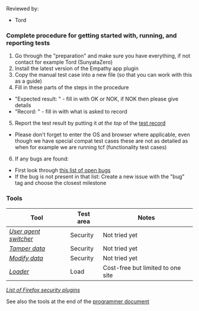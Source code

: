 Reviewed by:
* Tord


### Complete procedure for getting started with, running, and reporting tests

1. Go through the "preparation" and make sure you have everything, if not contact for example Tord (SunyataZero)
2. Install the latest version of the Empathy app plugin
3. Copy the manual test case into a new file (so that you can work with this as a guide)
4. Fill in these parts of the steps in the procedure
  * "Expected result: " - fill in with OK or NOK, if NOK then please give details
  * "Record: " - fill in with what is asked to record
5. Report the test result by putting it *at the top* of the [test record](https://github.com/EmpathyApp/EmpathyApp/wiki/Test-Overview#test-record)
  * Please don't forget to enter the OS and browser where applicable, even though we have special compat test cases these are not as detailed as when for example we are running tcf (functionality test cases)
6. If any bugs are found:
  * First look through [this list of open bugs](https://github.com/EmpathyApp/EmpathyApp/issues?q=is%3Aopen+is%3Aissue+label%3Abug)
  * If the bug is not present in that list: Create a new issue with the "bug" tag and choose the closest milestone


### Tools

Tool | Test area | Notes
---|---|---
[*User agent switcher*](https://addons.mozilla.org/en-US/firefox/addon/user-agent-switcher/) | Security | Not tried yet
[*Tamper data*](https://addons.mozilla.org/en-US/firefox/addon/tamper-data/) | Security | Not tried yet
[*Modify data*](https://addons.mozilla.org/en-US/firefox/addon/modify-headers/) | Security | Not tried yet
[*Loader*](http://loader.io/) | Load | Cost-free but limited to one site
[*List of Firefox security plugins*](https://addons.mozilla.org/en-US/firefox/collections/adammuntner/webappsec/)

See also the tools at the end of the [programmer document](programmer.md)
